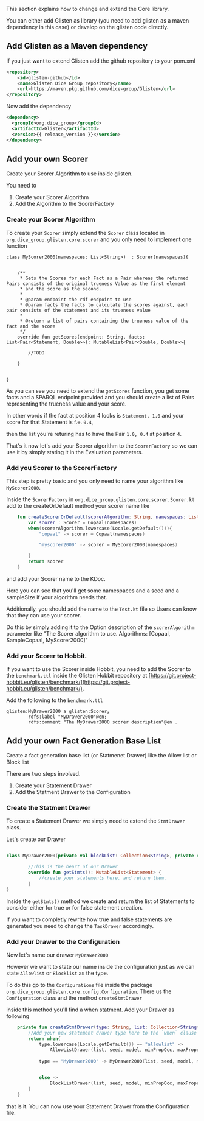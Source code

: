 This section explains how to change and extend the Core library.

You can either add Glisten as library (you need to add glisten as a maven dependency in this case) or develop on the glisten code directly.

## Add Glisten as a Maven dependency

If you just want to extend Glisten add the github repository to your pom.xml

```xml
<repository>
    <id>glisten-github</id>
    <name>Glisten Dice Group repository</name>
    <url>https://maven.pkg.github.com/dice-group/Glisten</url>
</repository>

```

Now add the dependency

```xml
<dependency>
  <groupId>org.dice_group</groupId>
  <artifactId>Glisten</artifactId>
  <version>{{ release_version }}</version>
</dependency> 
```



## Add your own Scorer

Create your Scorer Algorithm to use inside glisten.

You need to 

1. Create your Scorer Algorithm
2. Add the Algorithm to the ScorerFactory

### Create your Scorer Algorithm

To create your `Scorer` simply extend the `Scorer` class located in `org.dice_group.glisten.core.scorer`  and you  only need to implement one function

```
class MyScorer2000(namespaces: List<String>)  : Scorer(namespaces){


    /**
     * Gets the Scores for each Fact as a Pair whereas the returned Pairs consists of the original trueness Value as the first element
     * and the score as the second.
     *
     * @param endpoint the rdf endpoint to use
     * @param facts the facts to calculate the scores against, each pair consists of the statement and its trueness value
     *
     * @return a list of pairs containing the trueness value of the fact and the score
     */
    override fun getScores(endpoint: String, facts: List<Pair<Statement, Double>>): MutableList<Pair<Double, Double>>{

        //TODO

    }


}

```

As you can see you need to extend the `getScores` function, you get some facts and a SPARQL endpoint provided and you should create a list of Pairs representing the trueness value and your score. 

In other words if the fact at position 4 looks is `Statement, 1.0` and your score for that Statement is f.e. `0.4`, 

then the list you're returing has to have the Pair `1.0, 0.4` at position `4`.


That's it now let's add your Scorer algorithm to the `ScorerFactory` so we can use it by simply stating it in the Evaluation parameters.


### Add you Scorer to the ScorerFactory 

This step is pretty basic and you only need to name your algorithm like `MyScorer2000`. 

Inside the `ScorerFactory` in `org.dice_group.glisten.core.scorer.Scorer.kt` add to the createOrDefault method your scorer name like

```kotlin
    fun createScorerOrDefault(scorerAlgorithm: String, namespaces: List<String>, seed: Long, sampleSize: Int) : Scorer  {
        var scorer : Scorer = Copaal(namespaces)
        when(scorerAlgorithm.lowercase(Locale.getDefault())){
            "copaal" -> scorer = Copaal(namespaces)

            "myscorer2000" -> scorer = MyScorer2000(namespaces)

        }
        return scorer
    }

```

and add your Scorer name to the KDoc. 

Here you can see that you'll get some namespaces and a seed and a sampleSize if your algorithm needs that.


Additionally, you should add the name to the `Test.kt` file so Users can know that they can use your scorer.

Do this by simply adding it to the Option description of the `scorerAlgorithm`  parameter like "The Scorer algorithm to use. Algorithms: [Copaal, SampleCopaal, MyScorer2000]"


### Add your Scorer to Hobbit.

If you want to use the Scorer inside Hobbit, you need to add the Scorer to the `benchmark.ttl` inside the Glisten Hobbit repository at [https://git.project-hobbit.eu/glisten/benchmark/](https://git.project-hobbit.eu/glisten/benchmark/).

Add the following to the `benchmark.ttl`

```ttl
glisten:MyDrawer2000 a glisten:Scorer;
		rdfs:label "MyDrawer2000"@en;
		rdfs:comment "The MyDrawer2000 scorer description"@en .	

```


## Add your own Fact Generation Base List

Create a fact generation base list (or Statmenet Drawer) like the Allow list or Block list 


There are two steps involved.

1. Create your Statement Drawer
2. Add the Statment Drawer to the Configuration


### Create the Statment Drawer


To create a Statement Drawer we simply need to extend the `StmtDrawer` class.

Let's create our Drawer 

```kotlin

class MyDrawer2000(private val blockList: Collection<String>, private val seed: Long, override val model : Model, private val minPropOcc: Int, private val maxPropertyLimit: Int) : StmtDrawer(seed, model, minPropOcc, maxPropertyLimit) {

		//This is the heart of our Drawer
	    override fun getStmts(): MutableList<Statement> {
	    	//create your statements here. and return them.
	    }	
}
```


Inside the `getStmts()` method we create and return the list of Statements to consider either for true or for false statement creation. 

If you want to completly rewrite how true and false statements are generated you need to change the `TaskDrawer` accordingly. 


### Add your Drawer to the Configuration

Now let's name our drawer `MyDrawer2000`

However we want to state our name inside the configuration just as we can state `Allowlist` or `Blocklist` as the type. 

To do this go to the `Configurations` file inside the package `org.dice_group.glisten.core.config.Configuration`.
There us the `Configuration` class and the method `createStmtDrawer` 

inside this method you'll find a when statment. 
Add your Drawer as following

```kotlin
    private fun createStmtDrawer(type: String, list: Collection<String>, seed: Long, model: Model, minPropOcc: Int, maxPropertyLimit: Int  ): StmtDrawer {
        //Add your new statement drawer type here to the `when` clause
        return when{
            type.lowercase(Locale.getDefault()) == "allowlist" ->
                AllowListDrawer(list, seed, model, minPropOcc, maxPropertyLimit)
            
            type == "MyDrawer2000" -> MyDrawer2000(list, seed, model, minPropOcc, maxPropertyLimit)


            else ->
                BlockListDrawer(list, seed, model, minPropOcc, maxPropertyLimit)
        }
    }
```

that is it. You can now use your Statement Drawer from the Configuration file. 
